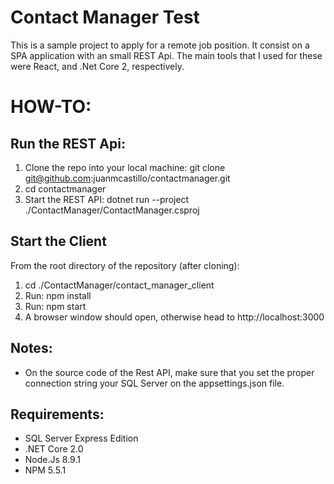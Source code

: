 # Contact Manager Test

This is a sample project to apply for a remote job position. It consist on a SPA application with an small REST Api. The main tools that I used for these were React, and .Net Core 2, respectively.

# HOW-TO:

## Run the REST Api:

1. Clone the repo into your local machine: git clone git@github.com:juanmcastillo/contactmanager.git
2. cd contactmanager
3. Start the REST API: dotnet run --project ./ContactManager/ContactManager.csproj

## Start the Client

From the root directory of the repository (after cloning):

1. cd ./ContactManager/contact_manager_client
2. Run: npm install
3. Run: npm start
4. A browser window should open, otherwise head to http://localhost:3000

## Notes:

* On the source code of the Rest API, make sure that you set the proper connection string your SQL Server on the appsettings.json file.

## Requirements:
* SQL Server Express Edition
* .NET Core 2.0
* Node.Js 8.9.1
* NPM 5.5.1


